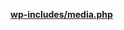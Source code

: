 <p><b><a href="https://developer.wordpress.org/reference/files/wp-includes/media.php/">wp-includes/media.php</a></b></p>

<blockquote>



</blockquote>

